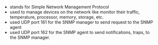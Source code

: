 - stands for Simple Network Management Protocol
- used to manage devices on the network like monitor their traffic, temperature, processor, memory, storage, etc.
- used UDP port 161 for the SNMP manager to send request to the SNMP agent
- used UDP port 162 for the SNMP agent to send notifications, traps, to the SNMP manager.